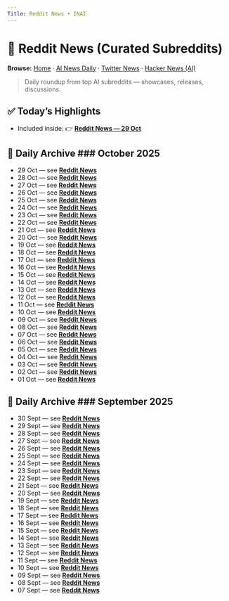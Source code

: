 ```yaml
---
Title: Reddit News • INAI
---
```


# 📢 Reddit News (Curated Subreddits)

**Browse:** [Home](index.md) · [AI News Daily](news.md) · [Twitter News](twitter-news.md) · [Hacker News (AI)](hacker-news.md)

> Daily roundup from top AI subreddits — showcases, releases, discussions.

## ✅ Today’s Highlights
- Included inside: 👉 **[Reddit News — 29 Oct](reddit-news/2025/2025-10-29.md)**

## 📅 Daily Archive ### October 2025
- 29 Oct — see **[Reddit News](reddit-news/2025/2025-10-29.md)**
- 28 Oct — see **[Reddit News](reddit-news/2025/2025-10-28.md)**
- 27 Oct — see **[Reddit News](reddit-news/2025/2025-10-27.md)**
- 26 Oct — see **[Reddit News](reddit-news/2025/2025-10-26.md)**
- 25 Oct — see **[Reddit News](reddit-news/2025/2025-10-25.md)**
- 24 Oct — see **[Reddit News](reddit-news/2025/2025-10-24.md)**
- 23 Oct — see **[Reddit News](reddit-news/2025/2025-10-23.md)**
- 22 Oct — see **[Reddit News](reddit-news/2025/2025-10-22.md)**
- 21 Oct — see **[Reddit News](reddit-news/2025/2025-10-21.md)**
- 20 Oct — see **[Reddit News](reddit-news/2025/2025-10-20.md)**
- 19 Oct — see **[Reddit News](reddit-news/2025/2025-10-19.md)**
- 18 Oct — see **[Reddit News](reddit-news/2025/2025-10-18.md)**
- 17 Oct — see **[Reddit News](reddit-news/2025/2025-10-17.md)**
- 16 Oct — see **[Reddit News](reddit-news/2025/2025-10-16.md)**
- 15 Oct — see **[Reddit News](reddit-news/2025/2025-10-15.md)**
- 14 Oct — see **[Reddit News](reddit-news/2025/2025-10-14.md)**
- 13 Oct — see **[Reddit News](reddit-news/2025/2025-10-13.md)**
- 12 Oct — see **[Reddit News](reddit-news/2025/2025-10-12.md)**
- 11 Oct — see **[Reddit News](reddit-news/2025/2025-10-11.md)**
- 10 Oct — see **[Reddit News](reddit-news/2025/2025-10-10.md)**
- 09 Oct — see **[Reddit News](reddit-news/2025/2025-10-09.md)**
- 08 Oct — see **[Reddit News](reddit-news/2025/2025-10-08.md)**
- 07 Oct — see **[Reddit News](reddit-news/2025/2025-10-07.md)**
- 06 Oct — see **[Reddit News](reddit-news/2025/2025-10-06.md)**
- 05 Oct — see **[Reddit News](reddit-news/2025/2025-10-05.md)**
- 04 Oct — see **[Reddit News](reddit-news/2025/2025-10-04.md)**
- 03 Oct — see **[Reddit News](reddit-news/2025/2025-10-03.md)**
- 02 Oct — see **[Reddit News](reddit-news/2025/2025-10-02.md)**
- 01 Oct — see **[Reddit News](reddit-news/2025/2025-10-01.md)**

## 📅 Daily Archive ### September 2025
- 30 Sept — see **[Reddit News](reddit-news/2025/2025-09-30.md)**
- 29 Sept — see **[Reddit News](reddit-news/2025/2025-09-29.md)**
- 28 Sept — see **[Reddit News](reddit-news/2025/2025-09-28.md)**
- 27 Sept — see **[Reddit News](reddit-news/2025/2025-09-27.md)**
- 26 Sept — see **[Reddit News](reddit-news/2025/2025-09-26.md)**
- 25 Sept — see **[Reddit News](reddit-news/2025/2025-09-25.md)**
- 24 Sept — see **[Reddit News](reddit-news/2025/2025-09-24.md)**
- 23 Sept — see **[Reddit News](reddit-news/2025/2025-09-23.md)**
- 22 Sept — see **[Reddit News](reddit-news/2025/2025-09-22.md)**
- 21 Sept — see **[Reddit News](reddit-news/2025/2025-09-21.md)**
- 20 Sept — see **[Reddit News](reddit-news/2025/2025-09-20.md)**
- 19 Sept — see **[Reddit News](reddit-news/2025/2025-09-19.md)**
- 18 Sept — see **[Reddit News](reddit-news/2025/2025-09-18.md)**
- 17 Sept — see **[Reddit News](reddit-news/2025/2025-09-17.md)**
- 16 Sept — see **[Reddit News](reddit-news/2025/2025-09-16.md)**
- 15 Sept — see **[Reddit News](reddit-news/2025/2025-09-15.md)**
- 14 Sept — see **[Reddit News](reddit-news/2025/2025-09-14.md)**
- 13 Sept — see **[Reddit News](reddit-news/2025/2025-09-13.md)**
- 12 Sept — see **[Reddit News](reddit-news/2025/2025-09-12.md)**
- 11 Sept — see **[Reddit News](reddit-news/2025/2025-09-11.md)**
- 10 Sept — see **[Reddit News](reddit-news/2025/2025-09-10.md)**
- 09 Sept — see **[Reddit News](reddit-news/2025/2025-09-09.md)**
- 08 Sept — see **[Reddit News](reddit-news/2025/2025-09-08.md)**
- 07 Sept — see **[Reddit News](reddit-news/2025/2025-09-07.md)**
